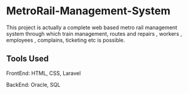 # MetroRail-Management-System

This project is actually a complete web based metro rail management system through which train 
management, routes and repairs , workers , employees , complains, ticketing etc is possible.

## Tools Used
FrontEnd: HTML, CSS, Laravel

BackEnd: Oracle, SQL

